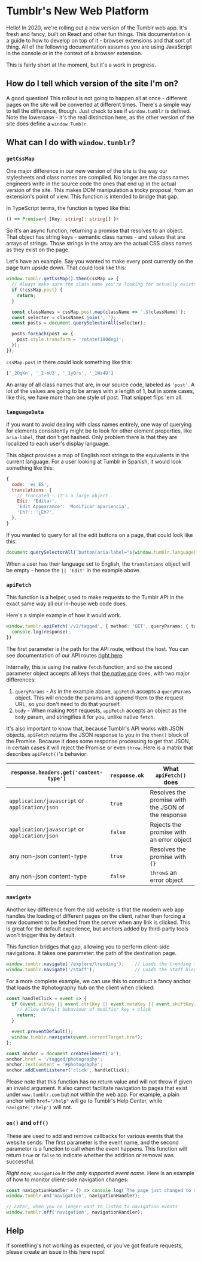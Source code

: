 # Tumblr's New Web Platform

Hello! In 2020, we're rolling out a new version of the Tumblr web app. It's fresh and fancy, built on React and other fun things. This documentation is a guide to how to develop on top of it - browser extensions and that sort of thing. All of the following documentation assumes you are using JavaScript in the console or in the context of a browser extension.

This is fairly short at the moment, but it's a work in progress.

## How do I tell which version of the site I'm on?

A good question! This rollout is not going to happen all at once - different pages on the site will be converted at different times. There's a simple way to tell the difference, though. Just check to see if `window.tumblr` is defined. Note the lowercase - it's the real distinction here, as the other version of the site does define a `window.Tumblr`.

## What can I do with `window.tumblr`?

### `getCssMap`

One major difference in our new version of the site is the way our stylesheets and class names are compiled. No longer are the class names engineers write in the source code the ones that end up in the actual version of the site. This makes DOM manipulation a tricky proposal, from an extension's point of view. This function is intended to bridge that gap.

In TypeScript terms, the function is typed like this:

```ts
() => Promise<{ [Key: string]: string[] }>
```

So it's an async function, returning a promise that resolves to an object. That object has string keys - semantic class names - and values that are arrays of strings. Those strings in the array are the actual CSS class names as they exist on the page.

Let's have an example. Say you wanted to make every post currently on the page turn upside down. That could look like this:

```js
window.tumblr.getCssMap().then(cssMap => {
  // Always make sure the class name you're looking for actually exists on the object!
  if (!cssMap.post) {
    return;
  }

  const classNames = cssMap.post.map(className => `.${className}`);
  const selector = classNames.join(', ');
  const posts = document.querySelectorAll(selector);

  posts.forEach(post => {
    post.style.transform = 'rotate(180deg)';
  });
});
```

`cssMap.post` in there could look something like this:

```js
['_2OqKn', '_2-mU3', '_1yQrs', '_1Wz4U']
```

An array of all class names that are, in our source code, labeled as `'post'`. A lot of the values are going to be arrays with a length of 1, but in some cases, like this, we have more than one style of post. That snippet flips 'em all.

### `languageData`
If you want to avoid dealing with class names entirely, one way of querying for elements consistently might be to look for other element properties, like `aria-label`, that don't get hashed. Only problem there is that they are localized to each user's display language.

This object provides a map of English root strings to the equivalents in the current language. For a user looking at Tumblr in Spanish, it would look something like this:
```js
{
  code: 'es_ES',
  translations: {
    // Truncated - it's a large object
    Edit: 'Editar',
    'Edit Appearance': 'Modificar apariencia',
    'Eh?': '¿Eh?',
  },
}
```

If you wanted to query for all the edit buttons on a page, that could look like this:
```js
document.querySelectorAll(`button[aria-label="${window.tumblr.languageData.translations['Edit'] || 'Edit'}"`)
```

When a user has their language set to English, the `translations` object will be empty - hence the `|| 'Edit'` in the example above.

### `apiFetch`
This function is a helper, used to make requests to the Tumblr API in the exact same way all our in-house web code does.

Here's a simple example of how it would work.

```ts
window.tumblr.apiFetch('/v2/tagged', { method: 'GET', queryParams: { tag: 'furby' }}).then(response => {
  console.log(response);
})
```

The first parameter is the path for the API route, without the host. You can see documentation of our API routes [right here](https://github.com/tumblr/docs/blob/master/api.md).

Internally, this is using the native `fetch` function, and so the second parameter object accepts all keys that [the native one](https://developer.mozilla.org/en-US/docs/Web/API/WindowOrWorkerGlobalScope/fetch) does, with two major differences:

1. `queryParams` - As in the example above, `apiFetch` accepts a `queryParams` object. This will encode the params and append them to the request URL, so you don't need to do that yourself.
2. `body` - When making `POST` requests, `apiFetch` accepts an object as the `body` param, and stringifies it for you, unlike native `fetch`.

It's also important to know that, because Tumblr's API works with JSON objects, `apiFetch` returns the JSON response to you in the `then()` block of the Promise. Because it does some response processing to get that JSON, in certain cases it will reject the Promise or even `throw`. Here is a matrix that describes `apiFetch()`'s behavior:

| `response.headers.get('content-type')` | `response.ok` | What `apiFetch()` does |
| ----- | ----- | ----- |
| `application/javascript` or `application/json` | `true` | Resolves the promise with the JSON of the response |
| `application/javascript` or `application/json` | `false` | Rejects the promise with an error object |
| any non-json content-type | `true` | Resolves the promise with `{}` |
| any non-json content-type | `false` | `throw`s an error object |

### `navigate`

Another key difference from the old website is that the modern web app handles the loading of different pages on the client, rather than forcing a new document to be fetched from the server when any link is clicked. This is great for the default experience, but anchors added by third-party tools won't trigger this by default.

This function bridges that gap, allowing you to perform client-side navigations. It takes one parameter: the path of the destination page.

```js
window.tumblr.navigate('/explore/trending');    // Loads the trending topics page
window.tumblr.navigate('/staff');               // Loads the Staff blog as a modal
```

For a more complete example, we can use this to construct a fancy anchor that loads the #photography hub on the client when clicked:

```js
const handleClick = event => {
  if (event.altKey || event.ctrlKey || event.metaKey || event.shiftKey) {
    // Allow default behaviour of modifier key + click
    return;
  }

  event.preventDefault();
  window.tumblr.navigate(event.currentTarget.href);
};

const anchor = document.createElement('a');
anchor.href = '/tagged/photography';
anchor.textContent = '#photography';
anchor.addEventListener('click', handleClick);
```

Please note that this function has no return value and will not throw if given an invalid argument. It also cannot facilitate navigation to pages that exist under `www.tumblr.com` but not within the web app. For example, a plain anchor with `href="/help"` will go to Tumblr's Help Center, while `navigate('/help')` will not.

### `on()` and `off()`
These are used to add and remove callbacks for various events that the website sends. The first parameter is the event name, and the second parameter is a function to call when the event happens. This function will return `true` or `false` to indicate whether the addition or removal was successful.

_Right now, `navigation` is the only supported event name._ Here is an example of how to monitor client-side navigation changes:

```ts
const navigationHandler = () => console.log(`The page just changed to ${window.location.href}.`);
window.tumblr.on('navigation', navigationHandler);

// Later, when you no longer want to listen to navigation events
window.tumblr.off('navigation', navigationHandler);
```

## Help

If something's not working as expected, or you've got feature requests, please create an issue in this here repo!
